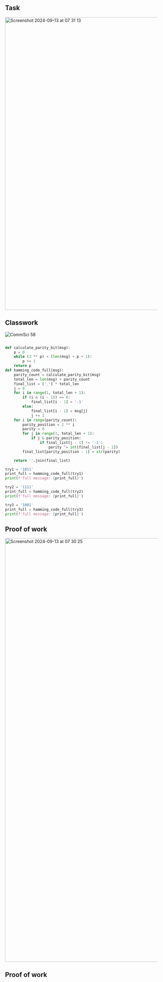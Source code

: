 ## Task
<img width="963" alt="Screenshot 2024-09-13 at 07 31 13" src="https://github.com/user-attachments/assets/78ada9df-4cb7-40c0-94c3-ccbb60fac4e7">


## Classwork

![CommSci 58](https://github.com/user-attachments/assets/aaf9dc45-f21b-4488-8d78-a39f71c8a2cd)

```.py

def calculate_parity_bit(msg):
    p = 0
    while (2 ** p) < (len(msg) + p + 1):
        p += 1
    return p
def hamming_code_full(msg):
    parity_count = calculate_parity_bit(msg)
    total_len = len(msg) + parity_count
    final_list = ['_'] * total_len
    j = 0
    for i in range(1, total_len + 1):
        if (i & (i - 1)) == 0:
            final_list[i - 1] = '-1'
        else:
            final_list[i - 1] = msg[j]
            j += 1
    for i in range(parity_count):
        parity_position = 2 ** i
        parity = 0
        for j in range(1, total_len + 1):
            if j & parity_position:
                if final_list[j - 1] != '-1':
                    parity ^= int(final_list[j - 1])
        final_list[parity_position - 1] = str(parity)

    return ''.join(final_list)

try1 = '1011'
print_full = hamming_code_full(try1)
print(f'full message: {print_full}')

try2 = '1111'
print_full = hamming_code_full(try2)
print(f'full message: {print_full}')

try3 = '1001'
print_full = hamming_code_full(try3)
print(f'full message: {print_full}')

```
## Proof of work
<img width="1393" alt="Screenshot 2024-09-13 at 07 30 25" src="https://github.com/user-attachments/assets/04267eb0-5d49-4591-8659-04d4a97d34c3">


## Proof of work
